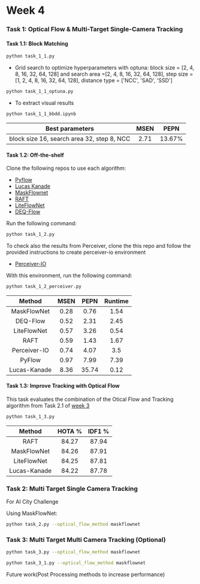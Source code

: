 # Week 4

### Task 1: Optical Flow & Multi-Target Single-Camera Tracking


#### Task 1.1: Block Matching
```bash
python task_1_1.py
```

+ Grid search to optimize hyperparameters with optuna: block size = [2, 4, 8, 16, 32, 64, 128] and search
  area =[2, 4, 8, 16, 32, 64, 128], step size = [1, 2, 4, 8, 16, 32, 64, 128], distance type = ['NCC', 'SAD', 'SSD']

```bash
python task_1_1_optuna.py
```

+ To extract visual results
```bash
python task_1_1_bbdd.ipynb
```


|         Best parameters                   | MSEN | PEPN  | 
|:-----------------------------------------:|:----:|:-----:|
|block size 16, search area 32, step 8, NCC | 2.71 | 13.67%|   


#### Task 1.2: Off-the-shelf

Clone the following repos to use each algorithm:

+ [Pyflow](https://github.com/pathak22/pyflow)
+ [Lucas Kanade](https://docs.opencv.org/3.3.1/dc/d6b/group__video__track.html#ga473e4b886d0bcc6b65831eb88ed93323)
+ [MaskFlownet](https://github.com/microsoft/MaskFlownet)
+ [RAFT](https://github.com/princeton-vl/RAFT)
+ [LiteFlowNet](https://github.com/sniklaus/pytorch-liteflownet)
+ [DEQ-Flow](https://github.com/locuslab/deq-flow)

Run the following command:

```bash
python task_1_2.py
```
To check also the results from Perceiver, clone the this repo and follow the provided instructions to create perceiver-io environment
+ [Perceiver-IO](https://github.com/krasserm/perceiver-io.git)

With this environment, run the following command:

```bash
python task_1_2_perceiver.py
```

|    Method    | MSEN | PEPN  | Runtime |
|:------------:|:----:|:-----:|:-------:|
| MaskFlowNet  | 0.28 | 0.76  |  1.54   |
|   DEQ-Flow   | 0.52 | 2.31  |  2.45   |
| LiteFlowNet  | 0.57 | 3.26  |  0.54   |
|     RAFT     | 0.59 | 1.43  |  1.67   |
| Perceiver-IO | 0.74 | 4.07  |   3.5   |
|    PyFlow    | 0.97 | 7.99  |  7.39   |
| Lucas-Kanade | 8.36 | 35.74 |  0.12   |

#### Task 1.3: Improve Tracking with Optical Flow

This task evaluates the combination of the Otical Flow and Tracking algorithm from Task 2.1
of [week 3](https://github.com/mcv-m6-video/mcv-m6-2023-team6/blob/main/week3/task2_1.py)

```bash
python task_1_3.py
```

|    Method    | HOTA % | IDF1 % |
|:------------:|:------:|:------:|
|     RAFT     | 84.27  | 87.94  |
| MaskFlowNet  | 84.26  | 87.91  |   
| LiteFlowNet  | 84.25  | 87.81  |   
| Lucas-Kanade | 84.22  | 87.78  |   

### Task 2: Multi Target Single Camera Tracking

For AI City Challenge

Using MaskFlowNet:

```bash
python task_2.py --optical_flow_method maskflownet
```

### Task 3: Multi Target Multi Camera Tracking (Optional)
```bash
python task_3.py --optical_flow_method maskflownet
```
```bash
python task_3_1.py --optical_flow_method maskflownet
```

Future work(Post Processing methods to increase performance)


